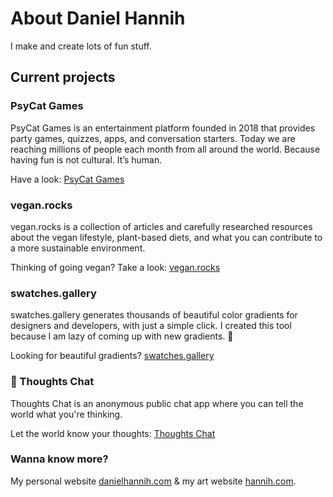 # About Daniel Hannih
I make and create lots of fun stuff. 

## Current projects

### PsyCat Games
PsyCat Games is an entertainment platform founded in 2018 that provides party games, quizzes, apps, and conversation starters. Today we are reaching millions of people each month from all around the world. Because having fun is not cultural. It’s human.

Have a look: [PsyCat Games](https://psycatgames.com/)

### vegan.rocks
vegan.rocks is a collection of articles and carefully researched resources about the vegan lifestyle, plant-based diets, and what you can contribute to a more sustainable environment.

Thinking of going vegan? Take a look: [vegan.rocks](https://vegan.rocks/)

### swatches.gallery
swatches.gallery generates thousands of beautiful color gradients for designers and developers, with just a simple click. I created this tool because I am lazy of coming up with new gradients. 🤫

Looking for beautiful gradients? [swatches.gallery](https://swatches.gallery/)

### 💭 Thoughts Chat
Thoughts Chat is an anonymous public chat app where you can tell the world what you're thinking.

Let the world know your thoughts: [Thoughts Chat](https://thoughts.chat/)






### Wanna know more?
My personal website [danielhannih.com](https://danielhannih.com/) & my art website [hannih.com](https://hannih.com/).

<!--
**danielhannih/danielhannih** is a ✨ _special_ ✨ repository because its `README.md` (this file) appears on your GitHub profile.

Here are some ideas to get you started:

- 🔭 I’m currently working on ...
- 🌱 I’m currently learning ...
- 👯 I’m looking to collaborate on ...
- 🤔 I’m looking for help with ...
- 💬 Ask me about ...
- 📫 How to reach me: ...
- 😄 Pronouns: ...
- ⚡ Fun fact: ...
-->
